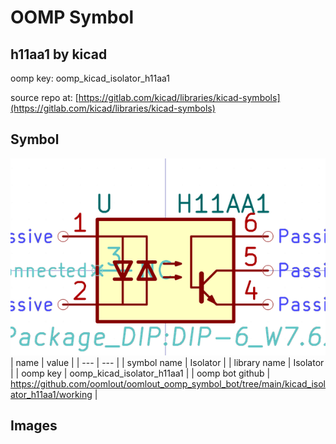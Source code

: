 # OOMP Symbol  
## h11aa1  by kicad  
  
oomp key: oomp_kicad_isolator_h11aa1  
  
source repo at: [https://gitlab.com/kicad/libraries/kicad-symbols](https://gitlab.com/kicad/libraries/kicad-symbols)  
## Symbol  
  
[![working.png](working_600.png)](working.png)  
| name | value | 
| --- | --- | 
| symbol name | Isolator | 
| library name | Isolator | 
| oomp key | oomp_kicad_isolator_h11aa1 | 
| oomp bot github | https://github.com/oomlout/oomlout_oomp_symbol_bot/tree/main/kicad_isolator_h11aa1/working | 
## Images  
